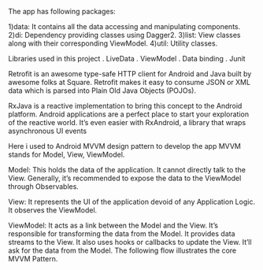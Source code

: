 The app has following packages:


1)data: It contains all the data accessing and manipulating components.
2)di: Dependency providing classes using Dagger2.
3)list: View classes along with their corresponding ViewModel.
4)util: Utility classes.


Libraries used in this project
   . LiveData
   . ViewModel
   . Data binding
   . Junit

Retrofit is an awesome type-safe HTTP client for Android and Java built by awesome folks at Square. Retrofit makes it easy to consume JSON or XML data which is parsed into Plain Old Java Objects (POJOs).

RxJava is a reactive implementation to bring this concept to the Android platform. Android applications are a perfect place to start your exploration of the reactive world. It’s even easier with RxAndroid, a library that wraps asynchronous UI events 

Here i used to Android MVVM design pattern to develop the app
MVVM stands for Model, View, ViewModel.

Model: This holds the data of the application. It cannot directly talk to the View. Generally, it’s recommended to expose the data to the ViewModel through Observables.

View: It represents the UI of the application devoid of any Application Logic. It observes the ViewModel.

ViewModel: It acts as a link between the Model and the View. It’s responsible for transforming the data from the Model. It provides data streams to the View. It also uses hooks or callbacks to update the View. It’ll ask for the data from the Model.
The following flow illustrates the core MVVM Pattern.



